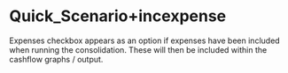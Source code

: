 # Quick_Scenario+incexpense

  
Expenses checkbox appears as an option if expenses have been included
when running the consolidation. These will then be included within the
cashflow graphs / output.
